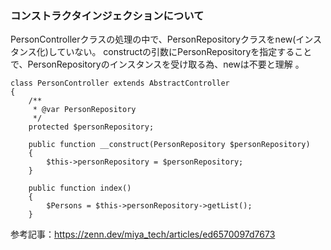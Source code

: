 ### コンストラクタインジェクションについて

PersonControllerクラスの処理の中で、PersonRepositoryクラスをnew(インスタンス化)していない。
constructの引数にPersonRepositoryを指定することで、PersonRepositoryのインスタンスを受け取る為、newは不要と理解
。
```
class PersonController extends AbstractController
{
    /**
     * @var PersonRepository
     */
    protected $personRepository;

    public function __construct(PersonRepository $personRepository)
    {
        $this->personRepository = $personRepository;
    }

    public function index()
    {
        $Persons = $this->personRepository->getList();
    }
```

参考記事：https://zenn.dev/miya_tech/articles/ed6570097d7673


